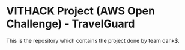 # VITHACK Project (AWS Open Challenge) - TravelGuard
This is the repository which contains the project done by team dank$.
